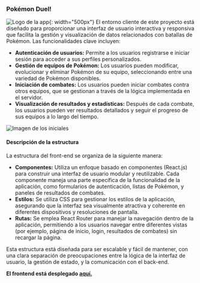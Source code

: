 ### Pokémon Duel!
![Logo de la app](../frontend/public/images/logo.webp){: width="500px"}
El entorno cliente de este proyecto está diseñado para proporcionar una interfaz de usuario interactiva y responsiva que facilita la gestión y visualización de datos relacionados con batallas de Pokémon. Las funcionalidades clave incluyen:

- **Autenticación de usuarios:** Permite a los usuarios registrarse e iniciar sesión para acceder a sus perfiles personalizados.
- **Gestión de equipos de Pokémon:** Los usuarios pueden modificar, evolucionar y eliminar Pokémon de su equipo, seleccionando entre una variedad de Pokémon disponibles.
- **Iniciación de combates:** Los usuarios pueden iniciar combates contra otros equipos, que se gestionan a través de la lógica implementada en el servidor.
- **Visualización de resultados y estadísticas:** Después de cada combate, los usuarios pueden ver resultados detallados y seguir el progreso de sus equipos a lo largo del tiempo.

![Imagen de los iniciales](../frontend/public/images/documentation/image1.png)

#### Descripción de la estructura
La estructura del front-end se organiza de la siguiente manera:

- **Componentes:** Utiliza un enfoque basado en componentes (React.js) para construir una interfaz de usuario modular y reutilizable. Cada componente maneja una parte específica de la funcionalidad de la aplicación, como formularios de autenticación, listas de Pokémon, y paneles de resultados de combates.
- **Estilos:** Se utiliza CSS para gestionar los estilos de la aplicación, asegurando que la interfaz sea visualmente atractiva y coherente en diferentes dispositivos y resoluciones de pantalla.
- **Rutas:** Se emplea React Router para manejar la navegación dentro de la aplicación, permitiendo a los usuarios navegar entre diferentes vistas (por ejemplo, página de inicio, login, resultados de combates) sin recargar la página.

Esta estructura está diseñada para ser escalable y fácil de mantener, con una clara separación de preocupaciones entre la lógica de la interfaz de usuario, la gestión de estado, y la comunicación con el back-end.

<b>El frontend está desplegado [aquí.](https://pkmnduel.vercel.app/)</b>
